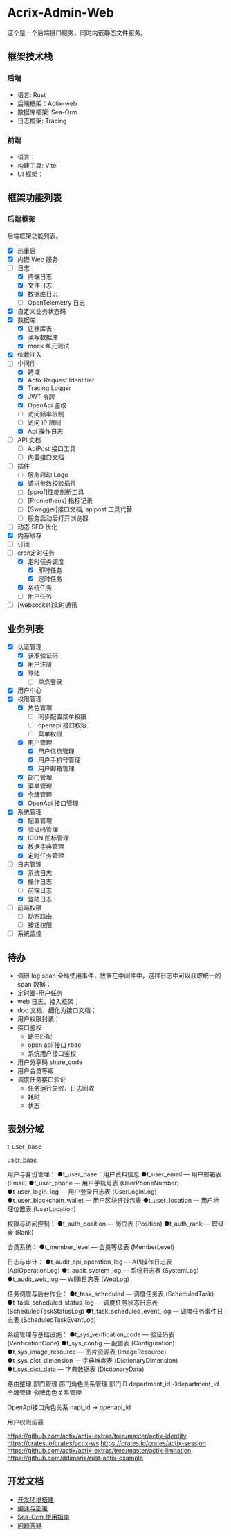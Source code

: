 # Acrix-Admin-Web

这个是一个后端接口服务，同时内嵌静态文件服务。

## 框架技术栈

### 后端

- 语言: Rust
- 后端框架：Actix-web
- 数据库框架: Sea-Orm
- 日志框架: Tracing

### 前端

- 语言：
- 构建工具: Vite
- UI 框架：

## 框架功能列表

### 后端框架

后端框架功能列表。

- [x] 热重启
- [x] 内嵌 Web 服务
- [ ] 日志
  - [x] 终端日志
  - [x] 文件日志
  - [x] 数据库日志
  - [ ] OpenTelemetry 日志
- [x] 自定义业务状态码
- [x] 数据库
  - [x] 迁移库表
  - [x] 读写数据库
  - [x] mock 单元测试
- [x] 依赖注入
- [ ] 中间件
  - [x] 跨域
  - [x] Actix Request Identifier
  - [x] Tracing Logger
  - [x] JWT 令牌
  - [x] OpenApi 鉴权
  - [ ] 访问频率限制
  - [ ] 访问 IP 限制
  - [x] Api 操作日志
- [ ] API 文档
  - [ ] ApiPost 接口工具
  - [ ] 内置接口文档
- [ ] 插件
  - [ ] 服务启动 Logo
  - [x] 请求参数校验插件
  - [ ] [pprof]性能剖析工具
  - [ ] [Prometheus] 指标记录
  - [ ] [Swagger]接口文档, apipost 工具代替
  - [ ] 服务启动后打开浏览器
- [ ] 动态 SEO 优化
- [x] 内存缓存
- [ ] 订阅
- [ ] cron定时任务
  - [x] 定时任务调度
    - [x] 即时任务
    - [x] 定时任务
  - [x] 系统任务
  - [ ] 用户任务
- [ ] [websocket]实时通讯

## 业务列表

- [x] 认证管理
  - [x] 获取验证码
  - [x] 用户注册
  - [x] 登陆
    - [ ] 单点登录
- [x] 用户中心
- [x] 权限管理
  - [x] 角色管理
    - [ ] 同步配置菜单权限
    - [ ] openapi 接口权限
    - [ ] 菜单权限
  - [x] 用户管理
    - [x] 用户信息管理
    - [x] 用户手机号管理
    - [x] 用户邮箱管理
  - [x] 部门管理
  - [x] 菜单管理
  - [x] 令牌管理
  - [x] OpenApi 接口管理
- [x] 系统管理
  - [x] 配置管理
  - [x] 验证码管理
  - [x] ICON 图标管理
  - [x] 数据字典管理
  - [x] 定时任务管理
- [ ] 日志管理
  - [x] 系统日志
  - [x] 操作日志
  - [ ] 前端日志
  - [x] 登陆日志
- [ ] 前端权限
  - [ ] 动态路由
  - [ ] 按钮权限
- [ ] 系统监控

## 待办

- 调研 log span 全局使用事件，放置在中间件中，这样日志中可以获取统一的 span 数据；
- 定时器-用户任务
- web 日志，接入框架；
- doc 文档，细化为接口文档；
- 用户权限封装；
- 接口鉴权
  - 路由匹配
  - open api 接口 rbac
  - 系统用户接口鉴权
- 用户分享码 share_code
- 用户会员等级
- 调度任务接口验证
  - 任务运行失败，日志回收
  - 耗时
  - 状态

## 表划分域

t_user_base

user_base

用户与身份管理：
●t_user_base：用户资料信息
●t_user_email — 用户邮箱表 (Email)
●t_user_phone — 用户手机号表 (UserPhoneNumber)
●t_user_login_log — 用户登录日志表 (UserLoginLog)
●t_user_blockchain_wallet — 用户区块链钱包表
●t_user_location — 用户地理位置表 (UserLocation)

权限与访问控制：
●t_auth_position — 岗位表 (Position)
●t_auth_rank — 职级表 (Rank)

会员系统：
●t_member_level — 会员等级表 (MemberLevel)

日志与审计：
●t_audit_api_operation_log — API操作日志表 (ApiOperationLog)
●t_audit_system_log — 系统日志表 (SystemLog)
●t_audit_web_log — WEB日志表 (WebLog)

任务调度与后台作业：
●t_task_scheduled — 调度任务表 (ScheduledTask)
●t_task_scheduled_status_log — 调度任务状态日志表 (ScheduledTaskStatusLog)
●t_task_scheduled_event_log — 调度任务事件日志表 (ScheduledTaskEventLog)

系统管理与基础设施：
●t_sys_verification_code — 验证码表 (VerificationCode)
●t_sys_config — 配置表 (Configuration)
●t_sys_image_resource — 图片资源表 (ImageResource)
●t_sys_dict_dimension — 字典维度表 (DictionaryDimension)
●t_sys_dict_data — 字典数据表 (DictionaryData)

路由整理
部门管理
部门角色关系管理   部门ID   department_id -》department_id
令牌管理
令牌角色关系管理

OpenApi接口角色关系 napi_id  ->  openapi_id

用户权限前最

<https://github.com/actix/actix-extras/tree/master/actix-identity>
<https://crates.io/crates/actix-ws>
<https://crates.io/crates/actix-session>
<https://github.com/actix/actix-extras/tree/master/actix-limitation>
<https://github.com/ddimaria/rust-actix-example>

## 开发文档

- [开发环境搭建](./docs/开发环境搭建.md)
- [编译与部署](./docs/编译与部署.md)
- [Sea-Orm 使用指南](./docs/Sea-Orm使用指南.md)
- [问题答疑](./docs/Q&A.md)

